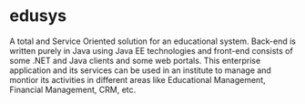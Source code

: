 edusys
======

A total and Service Oriented solution for an educational system. Back-end is written purely in Java using Java EE technologies and front-end consists of some .NET and Java clients and some web portals. This enterprise application and its services can be used in an institute to manage and montior its activities in different areas like Educational Management, Financial Management, CRM, etc.
